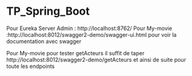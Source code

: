 # TP_Spring_Boot

Pour Eureka Server Admin  : http://localhost:8762/
Pour My-movie :http://localhost:8012/swagger2-demo/swagger-ui.html pour voir la documentation avec swagger

Pour My-movie pour tester getActeurs il suffit de taper http://localhost:8012/swagger2-demo/getActeurs et ainsi de suite pour toute les endpoints

